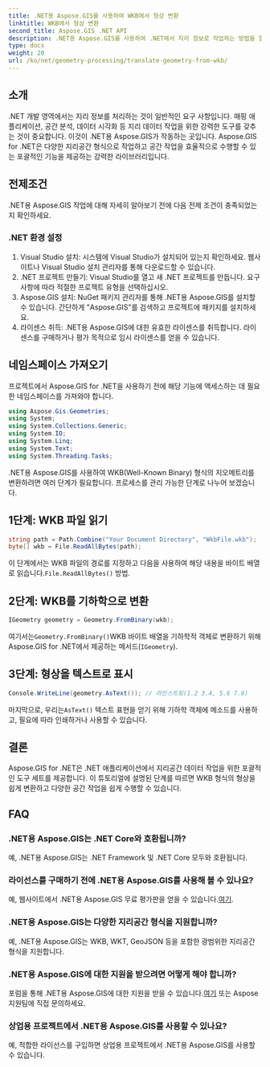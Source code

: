 ```yaml
---
title: .NET용 Aspose.GIS를 사용하여 WKB에서 형상 변환
linktitle: WKB에서 형상 변환
second_title: Aspose.GIS .NET API
description: .NET용 Aspose.GIS를 사용하여 .NET에서 지리 정보로 작업하는 방법을 알아보세요. 단계별 지침을 통해 WKB 형식의 형상을 쉽게 변환할 수 있습니다.
type: docs
weight: 20
url: /ko/net/geometry-processing/translate-geometry-from-wkb/
---
```

## 소개
.NET 개발 영역에서는 지리 정보를 처리하는 것이 일반적인 요구 사항입니다. 매핑 애플리케이션, 공간 분석, 데이터 시각화 등 지리 데이터 작업을 위한 강력한 도구를 갖추는 것이 중요합니다. 이것이 .NET용 Aspose.GIS가 작동하는 곳입니다. Aspose.GIS for .NET은 다양한 지리공간 형식으로 작업하고 공간 작업을 효율적으로 수행할 수 있는 포괄적인 기능을 제공하는 강력한 라이브러리입니다.
## 전제조건
.NET용 Aspose.GIS 작업에 대해 자세히 알아보기 전에 다음 전제 조건이 충족되었는지 확인하세요.
### .NET 환경 설정
1. Visual Studio 설치: 시스템에 Visual Studio가 설치되어 있는지 확인하세요. 웹사이트나 Visual Studio 설치 관리자를 통해 다운로드할 수 있습니다.
2. .NET 프로젝트 만들기: Visual Studio를 열고 새 .NET 프로젝트를 만듭니다. 요구 사항에 따라 적절한 프로젝트 유형을 선택하십시오.
3. Aspose.GIS 설치: NuGet 패키지 관리자를 통해 .NET용 Aspose.GIS를 설치할 수 있습니다. 간단하게 "Aspose.GIS"를 검색하고 프로젝트에 패키지를 설치하세요.
4. 라이센스 취득: .NET용 Aspose.GIS에 대한 유효한 라이센스를 취득합니다. 라이센스를 구매하거나 평가 목적으로 임시 라이센스를 얻을 수 있습니다.

## 네임스페이스 가져오기
프로젝트에서 Aspose.GIS for .NET을 사용하기 전에 해당 기능에 액세스하는 데 필요한 네임스페이스를 가져와야 합니다.

```csharp
using Aspose.Gis.Geometries;
using System;
using System.Collections.Generic;
using System.IO;
using System.Linq;
using System.Text;
using System.Threading.Tasks;
```

.NET용 Aspose.GIS를 사용하여 WKB(Well-Known Binary) 형식의 지오메트리를 변환하려면 여러 단계가 필요합니다. 프로세스를 관리 가능한 단계로 나누어 보겠습니다.
## 1단계: WKB 파일 읽기
```csharp
string path = Path.Combine("Your Document Directory", "WkbFile.wkb");
byte[] wkb = File.ReadAllBytes(path);
```
 이 단계에서는 WKB 파일의 경로를 지정하고 다음을 사용하여 해당 내용을 바이트 배열로 읽습니다.`File.ReadAllBytes()` 방법.
## 2단계: WKB를 기하학으로 변환
```csharp
IGeometry geometry = Geometry.FromBinary(wkb);
```
 여기서는`Geometry.FromBinary()`WKB 바이트 배열을 기하학적 객체로 변환하기 위해 Aspose.GIS for .NET에서 제공하는 메서드(`IGeometry`).
## 3단계: 형상을 텍스트로 표시
```csharp
Console.WriteLine(geometry.AsText()); // 라인스트링(1.2 3.4, 5.6 7.8)
```
 마지막으로, 우리는`AsText()` 텍스트 표현을 얻기 위해 기하학 객체에 메소드를 사용하고, 필요에 따라 인쇄하거나 사용할 수 있습니다.

## 결론
Aspose.GIS for .NET은 .NET 애플리케이션에서 지리공간 데이터 작업을 위한 포괄적인 도구 세트를 제공합니다. 이 튜토리얼에 설명된 단계를 따르면 WKB 형식의 형상을 쉽게 변환하고 다양한 공간 작업을 쉽게 수행할 수 있습니다.
## FAQ
### .NET용 Aspose.GIS는 .NET Core와 호환됩니까?
예, .NET용 Aspose.GIS는 .NET Framework 및 .NET Core 모두와 호환됩니다.
### 라이선스를 구매하기 전에 .NET용 Aspose.GIS를 사용해 볼 수 있나요?
 예, 웹사이트에서 .NET용 Aspose.GIS 무료 평가판을 얻을 수 있습니다.[여기](https://purchase.aspose.com/buy).
### .NET용 Aspose.GIS는 다양한 지리공간 형식을 지원합니까?
예, .NET용 Aspose.GIS는 WKB, WKT, GeoJSON 등을 포함한 광범위한 지리공간 형식을 지원합니다.
### .NET용 Aspose.GIS에 대한 지원을 받으려면 어떻게 해야 합니까?
포럼을 통해 .NET용 Aspose.GIS에 대한 지원을 받을 수 있습니다.[여기](https://forum.aspose.com/c/gis/33) 또는 Aspose 지원팀에 직접 문의하세요.
### 상업용 프로젝트에서 .NET용 Aspose.GIS를 사용할 수 있나요?
예, 적합한 라이선스를 구입하면 상업용 프로젝트에서 .NET용 Aspose.GIS를 사용할 수 있습니다.